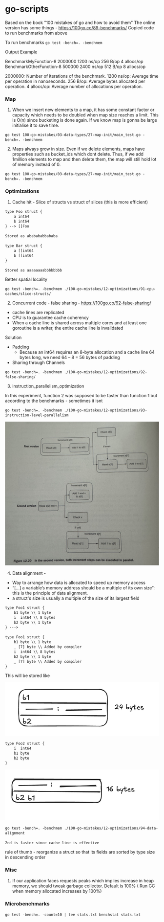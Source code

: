 # go-scripts

Based on the book "100 mistakes of go and how to avoid them"
The online version has some things - https://100go.co/89-benchmarks/
Copied code to run benchmarks from above

To run benchmarks
`
go test -bench=. -benchmem
`

Output Example

BenchmarkMyFunction-8     2000000    1200 ns/op   256 B/op    4 allocs/op
BenchmarkOtherFunction-8   500000    2400 ns/op   512 B/op    8 allocs/op

2000000: Number of iterations of the benchmark.
1200 ns/op: Average time per operation in nanoseconds.
256 B/op: Average bytes allocated per operation.
4 allocs/op: Average number of allocations per operation.

### Map

1. When we insert new elements to a map, it has some constant factor or capacity which needs to be doubled when map size reaches a limit. This is O(n) since bucketing is done again. If we know map is gonna be large initialise it to save time. 

```
go test 100-go-mistakes/03-data-types/27-map-init/main_test.go -bench=. -benchmem
```

2. Maps always grow in size. Even if we delete elements, maps have properties such as bucket_ids which dont delete. Thus, if we add 1million elements to map and then delete them, the map will still hold lot of memory instead of 0.

```
go test 100-go-mistakes/03-data-types/27-map-init/main_test.go -bench=. -benchmem
```


### Optimizations

1. Cache hit - Slice of structs vs struct of slices (this is more efficient)

```
type Foo struct {
	a int64
	b int64
} --> []Foo

Stored as ababababbababa

type Bar struct {
	a []int64
	b []int64
}

Stored as aaaaaaaabbbbbbbb
```

Better spatial locality

```
go test -bench=. -benchmem ./100-go-mistakes/12-optimizations/91-cpu-caches/slice-structs/
```

2. Concurrent code - false sharing - https://100go.co/92-false-sharing/

- cache lines are replicated
- CPU is to guarantee cache coherency
- When a cache line is shared across multiple cores and at least one goroutine is a writer, the entire cache line is invalidated

Solution

- Padding
    - Because an int64 requires an 8-byte allocation and a cache line 64 bytes long, we need 64 – 8 = 56 bytes of padding
- Sharing through Channels

```
go test -bench=. -benchmem ./100-go-mistakes/12-optimizations/92-false-sharing/
```

3. instruction_parallelism_optimization

In this experiment, function 2 was supposed to be faster than function 1 but according to the benchmarks - sometimes it isnt

```
go test -bench=. -benchmem ./100-go-mistakes/12-optimizations/93-instruction-level-parallelism
```

![Flowchart](images/instruction_parallelism_optimization_flowchart.jpg)

4. Data alignment - 

- Way to arrange how data is allocated to speed up memory access
- “[…] a variable’s memory address should be a multiple of its own size”: this is the principle of data alignment.
- a struct's size is usually a multiple of the size of its largest field

```
type Foo1 struct {
	b1 byte \\ 1 byte
	i  int64 \\ 8 bytes
	b2 byte \\ 1 byte
} --->

type Foo1 struct {
	b1 byte \\ 1 byte
    _ [7] byte \\ Added by compiler
	i  int64 \\ 8 bytes
	b2 byte \\ 1 byte
    _ [7] byte \\ Added by compiler
}
```

This will be stored like

![24_bytes_struct.png](images/24_bytes_struct.png)



```
type Foo2 struct {
	i  int64
	b1 byte
	b2 byte 
}
```
![16_bytes_struct.png](images/16_bytes_struct.png)

```
go test -bench=. -benchmem ./100-go-mistakes/12-optimizations/94-data-alignment

2nd is faster since cache line is effective
```

rule of thumb - reorganize a struct so that its fields are sorted by type size in descending order


### Misc

1. If our application faces requests peaks which implies increase in heap memory, we should tweak garbage collector. Default is 100% ( Run GC when memory allocated increases by 100%)



### Microbenchmarks

`
go test -bench=. -count=10 | tee stats.txt
benchstat stats.txt
`

